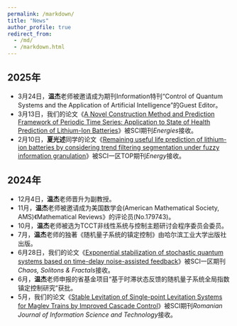 ```yaml
---
permalink: /markdown/
title: "News"
author_profile: true
redirect_from: 
  - /md/
  - /markdown.html
---
```


## 2025年

* 3月24日，**温杰**老师被邀请成为期刊Information特刊“Control of Quantum Systems and the Application of Artificial Intelligence”的Guest Editor。
* 3月13日，我们的论文《[A Novel Construction Method and Prediction Framework of Periodic Time Series: Application to State of Health Prediction of Lithium-Ion Batteries](https://doi.org/10.3390/en18061438)》被SCI期刊*Energies*接收。
* 2月10日，**夏光述**同学的论文《[Remaining useful life prediction of lithium-ion batteries by considering trend filtering segmentation under fuzzy information granulation](https://doi.org/10.1016/j.energy.2025.134810)》被SCI一区TOP期刊*Energy*接收。

## 2024年

* 12月4日，**温杰**老师晋升为副教授。
* 11月，**温杰**老师被邀请成为美国数学会(American Mathematical Society, AMS)《Mathematical Reviews》的评论员(No.179743)。
* 10月，**温杰**老师被选为TCCT非线性系统与控制主题研讨会程序委员会委员。
* 7月，**温杰**老师的独著《随机量子系统的镇定控制》由哈尔滨工业大学出版社出版。
* 6月28日，我们的论文《[Exponential stabilization of stochastic quantum systems based on time-delay noise-assisted feedback](https://doi.org/10.1016/j.chaos.2024.115228)》被SCI一区期刊*Chaos, Solitons & Fractals*接收。
* 6月，**温杰**老师申报的省基金项目“基于时滞状态反馈的随机量子系统全局指数镇定控制研究”获批。
* 5月，我们的论文《[Stable Levitation of Single-point Levitation Systems for Maglev Trains by Improved Cascade Control](https://doi.org/10.59277/ROMJIST.2024.3-4.08)》被SCI期刊*Romanian Journal of Information Science and Technology*接收。
